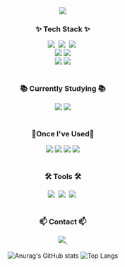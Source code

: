 
<!--
**westyunn/westyunn** is a ✨ _special_ ✨ repository because its `README.md` (this file) appears on your GitHub profile.

Here are some ideas to get you started:

- 🔭 I’m currently working on ...
- 🌱 I’m currently learning ...
- 👯 I’m looking to collaborate on ...
- 🤔 I’m looking for help with ...
- 💬 Ask me about ...
- 📫 How to reach me: ...
- 😄 Pronouns: ...
- ⚡ Fun fact: ...
-->
<div align="center">
  <img src="https://capsule-render.vercel.app/api?type=venom&color=749BC2&height=300&section=header&text=Welcome%20to%20SeoYun's%20GitHub%20🐬%20&render&fontSize=50" />
<!-- <img src="https://capsule-render.vercel.app/api?type=wave&fontColor=black&color=749BC2&height=300&section=header&text=Welcome%20to%20SeoYun's%20GitHub%20🐟&animation=twinkling&fontSize=35&fontAlignY=40 /> -->
</div>
<!--내용 부분-->
<h3 align="center">✨ Tech Stack ✨</h3>
<div align="center">
  <div>
  <img src="https://img.shields.io/badge/react-20232a.svg?style=for-the-badge&logo=react&logoColor=61DAFB" />&nbsp
  <img src="https://img.shields.io/badge/typescript-3178c6.svg?style=for-the-badge&logo=typescript&logoColor=61DAFB" />&nbsp
  <img src="https://img.shields.io/badge/javascript-F7DF1E.svg?style=for-the-badge&logo=javascript&logoColor=20232a" />&nbsp
  </div>
  <div>
  <img src="https://img.shields.io/badge/redux--toolkit-593D88?style=for-the-badge&logo=redux&logoColor=white"/>
  <img src="https://img.shields.io/badge/react--query-FF4154?style=for-the-badge&logo=react-query&logoColor=white"/>
  </div>
  <div>
  <img src="https://img.shields.io/badge/html5-E34F26.svg?style=for-the-badge&logo=html5&logoColor=white" />
  <img src="https://img.shields.io/badge/css-1572B6?style=for-the-badge&logo=css3&logoColor=white"/>
  </div>
</div>
<br/>
<h3 align="center">📚 Currently Studying 📚</h3>
<div align="center">
<div>
 <img src="https://img.shields.io/badge/next.js-000000?style=for-the-badge&logo=nextdotjs&logoColor=white"/>
<img src="https://img.shields.io/badge/jquery-0769AD?style=for-the-badge&logo=jquery&logoColor=white"/>
  </div>
</div>
<br/>
<h3 align="center">💭Once I've Used💭</h3>
<div align="center">
<div>
<!-- Java -->
  <img src="https://img.shields.io/badge/java-007396?style=for-the-badge&logo=java&logoColor=white"/>



<!-- Spring -->
  <img src="https://img.shields.io/badge/spring-6DB33F?style=for-the-badge&logo=spring&logoColor=white"/>  

<!-- Spring Boot -->
  <img src="https://img.shields.io/badge/spring--boot-6DB33F?style=for-the-badge&logo=springboot&logoColor=white"/>  

  <!-- MySQL -->
  <img src="https://img.shields.io/badge/mysql-4479A1?style=for-the-badge&logo=mysql&logoColor=white"/>
</div>
</div>
<br/>
<h3 align="center">🛠 Tools 🛠</h3>
<div align="center">
  <img src="https://img.shields.io/badge/git-F05033.svg?style=for-the-badge&logo=git&logoColor=white" />&nbsp
  <img src="https://img.shields.io/badge/github-181717.svg?style=for-the-badge&logo=github&logoColor=white" />&nbsp
  <img src="https://img.shields.io/badge/Notion-F3F3F3.svg?style=for-the-badge&logo=notion&logoColor=black" />&nbsp
</div>
<br/>
<h3 align="center">📫 Contact 📫</h3>
<div align="center">
  <a href="mailto:s2yunn@gmail.com">
    <img
      src="https://img.shields.io/badge/s2yunn@gmail.com-D14836?style=for-the-badge&logo=gmail&logoColor=white"/>&nbsp
  </a>
</div>
<br/>

<div align="center">
  <img src="https://github-readme-stats.vercel.app/api?username=westyunn&show_icons=true&theme=dracula" alt="Anurag's GitHub stats" />
  <img src="https://github-readme-stats.vercel.app/api/top-langs/?username=westyunn&layout=compact" alt="Top Langs" />
</div>


